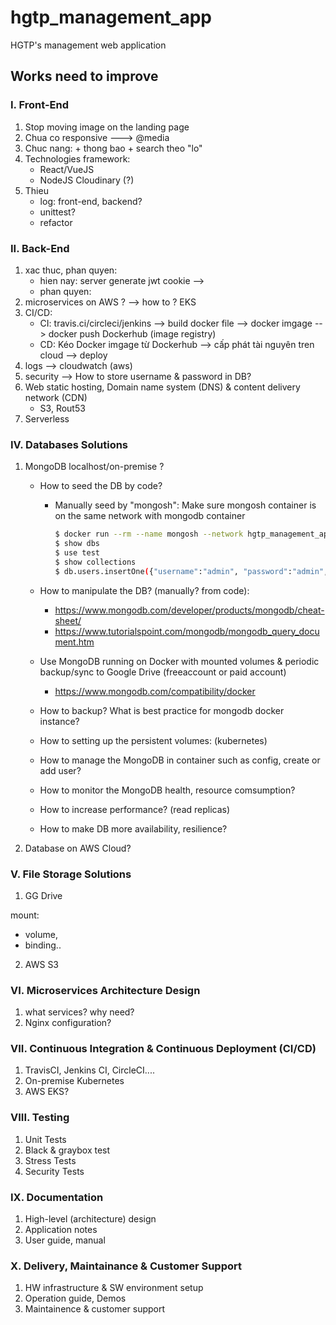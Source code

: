 # hgtp_management_app
HGTP's management web application

## Works need to improve
### I. Front-End
1. Stop moving image on the landing page
2. Chua co responsive ---> @media
3. Chuc nang: 
        + thong bao
        + search theo "lo"
4. Technologies framework:
   + React/VueJS
   + NodeJS Cloudinary (?)
5. Thieu
   + log: front-end, backend?
   + unittest?
   + refactor

### II. Back-End 
1. xac thuc, phan quyen: 
   + hien nay: server generate jwt cookie --> 
   + phan quyen: 
2. microservices on AWS ? --> how to ? EKS
3. CI/CD: 
   + CI: travis.ci/circleci/jenkins --> build docker file --> docker imgage --> docker push Dockerhub (image registry)
   + CD: Kéo Docker imgage từ Dockerhub --> cấp phát tài nguyên tren cloud --> deploy 
4. logs --> cloudwatch (aws)
5. security --> How to store username & password in DB?
6. Web static hosting, Domain name system (DNS) & content delivery network (CDN)
   + S3, Rout53
7. Serverless

### IV. Databases Solutions
1. MongoDB localhost/on-premise ?
   - How to seed the DB by code?
     + Manually seed by "mongosh": Make sure mongosh container is on the same network with mongodb container
       
       ```bash 
       $ docker run --rm --name mongosh --network hgtp_management_app_express-mongodb -it mongodb/mongodb-community-server:6.0.8-ubi8 mongosh "mongodb://user:pass@mongodb"
       $ show dbs
       $ use test
       $ show collections
       $ db.users.insertOne({"username":"admin", "password":"admin", "role":"admin", "name":"admin"})
       ```
   - How to manipulate the DB? (manually? from code): 
     - https://www.mongodb.com/developer/products/mongodb/cheat-sheet/
     - https://www.tutorialspoint.com/mongodb/mongodb_query_document.htm
   - Use MongoDB running on Docker with mounted volumes & periodic backup/sync to Google Drive (freeaccount or paid account)

      + https://www.mongodb.com/compatibility/docker

   - How to backup? What is best practice for mongodb docker instance?

   - How to setting up the persistent volumes: (kubernetes)
   - How to manage the MongoDB in container such as config, create or add user?
   - How to monitor the MongoDB health, resource comsumption?
   - How to increase performance? (read replicas)
   - How to make DB more availability, resilience? 

2. Database on AWS Cloud?


### V. File Storage Solutions
1. GG Drive

mount: 
- volume, 
- binding..

2. AWS S3


### VI. Microservices Architecture Design
1. what services? why need?
2. Nginx configuration?



### VII. Continuous Integration & Continuous Deployment (CI/CD)
1. TravisCI, Jenkins CI, CircleCI....
2. On-premise Kubernetes
3. AWS EKS?


### VIII. Testing
1. Unit Tests
2. Black & graybox test
3. Stress Tests
4. Security Tests



### IX. Documentation
1. High-level (architecture) design
2. Application notes
3. User guide, manual

### X. Delivery, Maintainance & Customer Support
1. HW infrastructure & SW environment setup
2. Operation guide, Demos
3. Maintainence & customer support